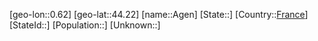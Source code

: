 ﻿---
location: [44.22,0.62]
type: City
tags:
- geo/City


SpocWebEntityId: 28679
isDeleted: false
confidential: public

---
[geo-lon::0.62]
[geo-lat::44.22]
[name::Agen]
[State::]
[Country::[France](geo/Continent/Europe/France.md)]
[StateId::]
[Population::]
[Unknown::]

